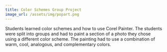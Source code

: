 ```yaml
---
title: Color Schemes Group Project
image_url: /assets/img/popart.png
---
```

Students learned color schemes and how to use Corel Painter. The students were split into groups and had to paint a section of a photo they chose using a different color scheme. The painting had to use a combination of warm, cool, analogous, and complementary colors.
